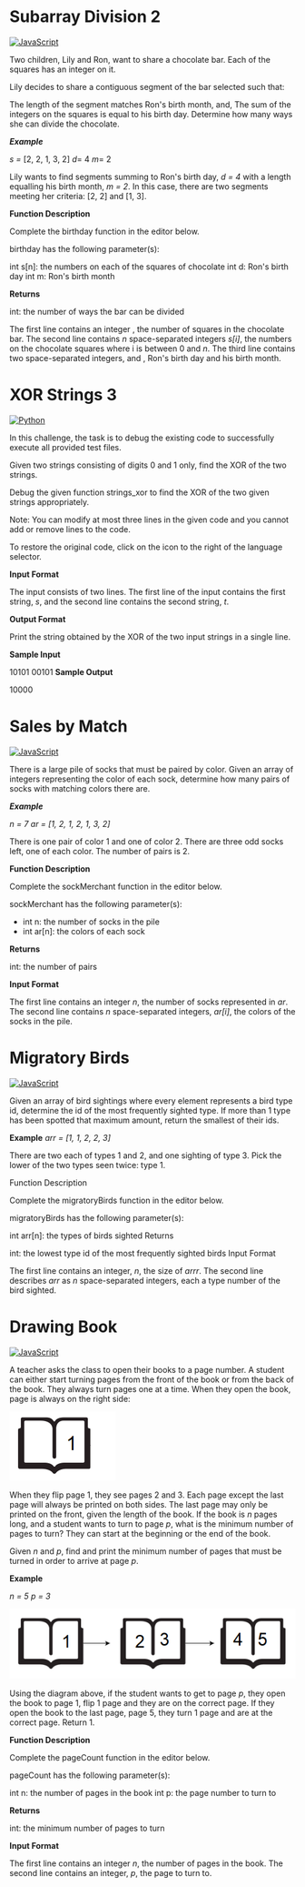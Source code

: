 # Subarray Division 2 
<a href="https://developer.mozilla.org/en-US/docs/Web/JavaScript" title="JavaScript"><img src="https://github.com/get-icon/geticon/raw/master/icons/javascript.svg" alt="JavaScript" width="51px" height="51px"></a>

Two children, Lily and Ron, want to share a chocolate bar. Each of the squares has an integer on it.

Lily decides to share a contiguous segment of the bar selected such that:

The length of the segment matches Ron's birth month, and,
The sum of the integers on the squares is equal to his birth day.
Determine how many ways she can divide the chocolate.

<b>*Example*</b>

<em>s = </em>[2, 2, 1, 3, 2]
<em>d</em>= 4
<em>m</em>= 2

Lily wants to find segments summing to Ron's birth day, <em>d = 4</em> with a length equalling his birth month, <em>m = 2</em>. In this case, there are two segments meeting her criteria: [2, 2] and [1, 3].

<b>Function Description</b>

Complete the birthday function in the editor below.

birthday has the following parameter(s):

int s[n]: the numbers on each of the squares of chocolate
int d: Ron's birth day
int m: Ron's birth month

<b>Returns</b>

int: the number of ways the bar can be divided

The first line contains an integer , the number of squares in the chocolate bar.
The second line contains <em>n</em> space-separated integers <em>s[i]</em>, the numbers on the chocolate squares where i is between 0 and <em>n</em>.
The third line contains two space-separated integers,  and , Ron's birth day and his birth month.

# XOR Strings 3

<a href="https://www.python.org/" title="Python"><img src="https://github.com/get-icon/geticon/raw/master/icons/python.svg" alt="Python" width="51px" height="51px"></a>

In this challenge, the task is to debug the existing code to successfully execute all provided test files.

Given two strings consisting of digits 0 and 1 only, find the XOR of the two strings.


Debug the given function strings_xor to find the XOR of the two given strings appropriately.

Note: You can modify at most three lines in the given code and you cannot add or remove lines to the code.

To restore the original code, click on the icon to the right of the language selector.

<b>Input Format</b>

The input consists of two lines. The first line of the input contains the first string, <em>s</em>, and the second line contains the second string, <em>t</em>.

<b>Output Format</b>

Print the string obtained by the XOR of the two input strings in a single line.

<b>Sample Input</b>

10101
00101
<b>Sample Output</b>

10000

# Sales by Match
<a href="https://developer.mozilla.org/en-US/docs/Web/JavaScript" title="JavaScript"><img src="https://github.com/get-icon/geticon/raw/master/icons/javascript.svg" alt="JavaScript" width="51px" height="51px"></a>

There is a large pile of socks that must be paired by color. Given an array of integers representing the color of each sock, determine how many pairs of socks with matching colors there are.

<b>*Example*</b>

<em>n = 7</em>
<em>ar = [1, 2, 1, 2, 1, 3, 2] </em>

There is one pair of color 1 and one of color 2. There are three odd socks left, one of each color. The number of pairs is 2.

<b>Function Description</b>

Complete the sockMerchant function in the editor below.

sockMerchant has the following parameter(s):

<ul>
    <li>int n: the number of socks in the pile</li>
    <li>int ar[n]: the colors of each sock</li>
</ul>

<b>Returns</b>

int: the number of pairs

<b>Input Format</b>

The first line contains an integer <em>n</em>, the number of socks represented in <em>ar</em>.
The second line contains <em>n</em> space-separated integers, <em>ar[i]</em>, the colors of the socks in the pile.

# Migratory Birds
<a href="https://developer.mozilla.org/en-US/docs/Web/JavaScript" title="JavaScript"><img src="https://github.com/get-icon/geticon/raw/master/icons/javascript.svg" alt="JavaScript" width="51px" height="51px"></a>

Given an array of bird sightings where every element represents a bird type id, determine the id of the most frequently sighted type. If more than 1 type has been spotted that maximum amount, return the smallest of their ids.

<b>Example</b>
<em>arr = [1, 1, 2, 2, 3]</em>

There are two each of types 1 and 2, and one sighting of type 3. Pick the lower of the two types seen twice: type 1.

Function Description

Complete the migratoryBirds function in the editor below.

migratoryBirds has the following parameter(s):

int arr[n]: the types of birds sighted
Returns

int: the lowest type id of the most frequently sighted birds
Input Format

The first line contains an integer, <em>n</em>, the size of <em>arrr</em>.
The second line describes <em>arr</em> as <em>n</em> space-separated integers, each a type number of the bird sighted.

# Drawing Book
<a href="https://developer.mozilla.org/en-US/docs/Web/JavaScript" title="JavaScript"><img src="https://github.com/get-icon/geticon/raw/master/icons/javascript.svg" alt="JavaScript" width="51px" height="51px"></a>

A teacher asks the class to open their books to a page number. A student can either start turning pages from the front of the book or from the back of the book. They always turn pages one at a time. When they open the book, page  is always on the right side:

<img src='../images/book1.PNG' alt='book1'>

When they flip page 1, they see pages 2 and 3. Each page except the last page will always be printed on both sides. The last page may only be printed on the front, given the length of the book. If the book is <em>n</em> pages long, and a student wants to turn to page <em>p</em>, what is the minimum number of pages to turn? They can start at the beginning or the end of the book.

Given <em>n</em> and <em>p</em>, find and print the minimum number of pages that must be turned in order to arrive at page <em>p</em>.

<b>Example</b>

<em>n = 5</em>
<em>p = 3</em>

<img src='../images/book2.PNG'>

Using the diagram above, if the student wants to get to page <em>p</em>, they open the book to page 1, flip 1 page and they are on the correct page. If they open the book to the last page, page 5, they turn 1 page and are at the correct page. Return 1.

<b>Function Description</b>

Complete the pageCount function in the editor below.

pageCount has the following parameter(s):

int n: the number of pages in the book
int p: the page number to turn to

<b>Returns</b>

int: the minimum number of pages to turn

<b>Input Format</b>

The first line contains an integer <em>n</em>, the number of pages in the book.
The second line contains an integer, <em>p</em>, the page to turn to.

